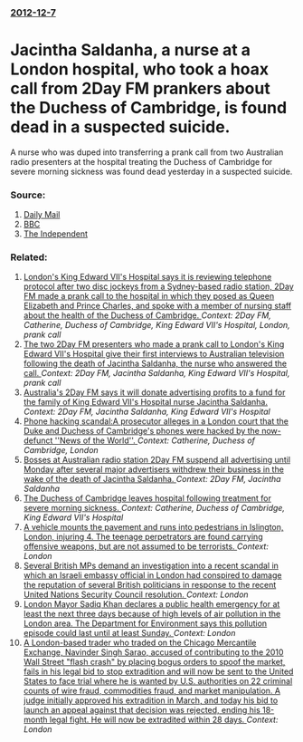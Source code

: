 ### [2012-12-7](/news/2012/12/7/index.md)

# Jacintha Saldanha, a nurse at a London hospital, who took a hoax call from 2Day FM prankers about the Duchess of Cambridge, is found dead in a suspected suicide. 

A nurse who was duped into transferring a prank call from two Australian radio presenters at the hospital treating the Duchess of Cambridge for severe morning sickness was found dead yesterday in a suspected suicide.


### Source:

1. [Daily Mail](http://www.dailymail.co.uk/news/article-2244608/Jacintha-Saldanha-Familys-grief-suicide-nurse-transferred-DJs-hoax-Kate-Middleton-hospital-call.html)
2. [BBC](http://www.bbc.co.uk/news/uk-20645838)
3. [The Independent](http://www.independent.co.uk/news/uk/home-news/nurse-jacintha-saldanha-who-took-a-prank-phone-call-at-duchess-of-cambridges-hospital-is-found-dead-in-suspected-suicide-8393289.html)

### Related:

1. [London's King Edward VII's Hospital says it is reviewing telephone protocol after two disc jockeys from a Sydney-based radio station, 2Day FM made a prank call to the hospital in which they posed as Queen Elizabeth and Prince Charles, and spoke with a member of nursing staff about the health of the Duchess of Cambridge. ](/news/2012/12/5/london-s-king-edward-vii-s-hospital-says-it-is-reviewing-telephone-protocol-after-two-disc-jockeys-from-a-sydney-based-radio-station-2day-f.md) _Context: 2Day FM, Catherine, Duchess of Cambridge, King Edward VII's Hospital, London, prank call_
2. [The two 2Day FM presenters who made a prank call to London's King Edward VII's Hospital give their first interviews to Australian television following the death of Jacintha Saldanha, the nurse who answered the call. ](/news/2012/12/10/the-two-2day-fm-presenters-who-made-a-prank-call-to-london-s-king-edward-vii-s-hospital-give-their-first-interviews-to-australian-television.md) _Context: 2Day FM, Jacintha Saldanha, King Edward VII's Hospital, prank call_
3. [Australia's 2Day FM says it will donate advertising profits to a fund for the family of King Edward VII's Hospital nurse Jacintha Saldanha. ](/news/2012/12/11/australia-s-2day-fm-says-it-will-donate-advertising-profits-to-a-fund-for-the-family-of-king-edward-vii-s-hospital-nurse-jacintha-saldanha.md) _Context: 2Day FM, Jacintha Saldanha, King Edward VII's Hospital_
4. [Phone hacking scandal:A prosecutor alleges in a London court that the Duke and Duchess of Cambridge's phones were hacked by the now-defunct ''News of the World''. ](/news/2013/12/19/phone-hacking-scandal-pa-prosecutor-alleges-in-a-london-court-that-the-duke-and-duchess-of-cambridge-s-phones-were-hacked-by-the-now-defunct.md) _Context: Catherine, Duchess of Cambridge, London_
5. [Bosses at Australian radio station 2Day FM suspend all advertising until Monday after several major advertisers withdrew their business in the wake of the death of Jacintha Saldanha. ](/news/2012/12/8/bosses-at-australian-radio-station-2day-fm-suspend-all-advertising-until-monday-after-several-major-advertisers-withdrew-their-business-in-t.md) _Context: 2Day FM, Jacintha Saldanha_
6. [The Duchess of Cambridge leaves hospital following treatment for severe morning sickness. ](/news/2012/12/6/the-duchess-of-cambridge-leaves-hospital-following-treatment-for-severe-morning-sickness.md) _Context: Catherine, Duchess of Cambridge, King Edward VII's Hospital_
7. [A vehicle mounts the pavement and runs into pedestrians in Islington, London, injuring 4. The teenage perpetrators are found carrying offensive weapons, but are not assumed to be terrorists. ](/news/2017/03/25/a-vehicle-mounts-the-pavement-and-runs-into-pedestrians-in-islington-london-injuring-4-the-teenage-perpetrators-are-found-carrying-offens.md) _Context: London_
8. [Several British MPs demand an investigation into a recent scandal in which an Israeli embassy official in London had conspired to damage the reputation of several British politicians in response to the recent United Nations Security Council resolution. ](/news/2017/01/8/several-british-mps-demand-an-investigation-into-a-recent-scandal-in-which-an-israeli-embassy-official-in-london-had-conspired-to-damage-the.md) _Context: London_
9. [London Mayor Sadiq Khan declares a public health emergency for at least the next three days because of high levels of air pollution in the London area. The Department for Environment says this pollution episode could last until at least Sunday. ](/news/2017/01/18/london-mayor-sadiq-khan-declares-a-public-health-emergency-for-at-least-the-next-three-days-because-of-high-levels-of-air-pollution-in-the-l.md) _Context: London_
10. [A London-based trader who traded on the Chicago Mercantile Exchange, Navinder Singh Sarao, accused of contributing to the 2010 Wall Street "flash crash" by placing bogus orders to spoof the market, fails in his legal bid to stop extradition and will now be sent to the United States to face trial where he is wanted by U.S. authorities on 22 criminal counts of wire fraud, commodities fraud, and market manipulation. A judge initially approved his extradition in March, and today his bid to launch an appeal against that decision was rejected, ending his 18-month legal fight. He will now be extradited within 28 days. ](/news/2016/10/14/a-london-based-trader-who-traded-on-the-chicago-mercantile-exchange-navinder-singh-sarao-accused-of-contributing-to-the-2010-wall-street.md) _Context: London_
